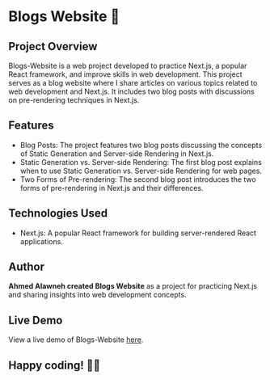 # Blogs Website 📝

## Project Overview
Blogs-Website is a web project developed to practice Next.js, a popular React framework, and improve skills in web development. This project serves as a blog website where I share articles on various topics related to web development and Next.js. It includes two blog posts with discussions on pre-rendering techniques in Next.js.

## Features

- Blog Posts: The project features two blog posts discussing the concepts of Static Generation and Server-side Rendering in Next.js.
- Static Generation vs. Server-side Rendering: The first blog post explains when to use Static Generation vs. Server-side Rendering for web pages.
- Two Forms of Pre-rendering: The second blog post introduces the two forms of pre-rendering in Next.js and their differences.

## Technologies Used
- Next.js: A popular React framework for building server-rendered React applications.


## Author
**Ahmed Alawneh created Blogs Website** as a project for practicing Next.js and sharing insights into web development concepts.

## Live Demo
View a live demo of Blogs-Website [here](https://papaya-hotteok-7e10db.netlify.app/).

<h2>Happy coding! 🚀📝</h2>
